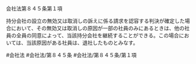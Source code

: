 会社法第８４５条第１項

持分会社の設立の無効又は取消しの訴えに係る請求を認容する判決が確定した場合において、その無効又は取消しの原因が一部の社員のみにあるときは、他の社員の全員の同意によって、当該持分会社を継続することができる。この場合においては、当該原因がある社員は、退社したものとみなす。

#会社法
#会社法/第８４５条
#会社法/第８４５条/第１項
